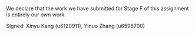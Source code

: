 We declare that the work we have submitted for Stage F of this assignment is entirely our own work.

Signed: Xinyu Kang (u6120911), Yinuo Zhang (u6598700)
